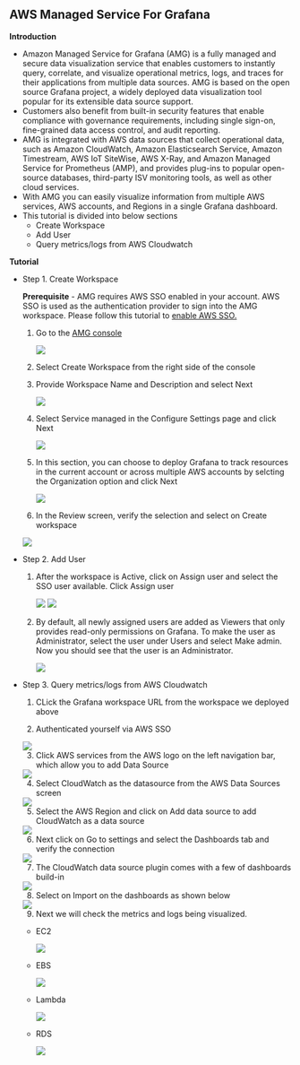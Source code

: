 ## AWS Managed Service For Grafana

**Introduction**
- Amazon Managed Service for Grafana (AMG) is a fully managed and secure data visualization service that enables customers to instantly query, correlate, and visualize operational metrics, logs, and traces for their applications from multiple data sources. AMG is based on the open source Grafana project, a widely deployed data visualization tool popular for its extensible data source support. 
- Customers also benefit from built-in security features that enable compliance with governance requirements, including single sign-on, fine-grained data access control, and audit reporting. 
- AMG is integrated with AWS data sources that collect operational data, such as Amazon CloudWatch, Amazon Elasticsearch Service, Amazon Timestream, AWS IoT SiteWise, AWS X-Ray, and Amazon Managed Service for Prometheus (AMP), and provides plug-ins to popular open-source databases, third-party ISV monitoring tools, as well as other cloud services. 
- With AMG you can easily visualize information from multiple AWS services, AWS accounts, and Regions in a single Grafana dashboard.
- This tutorial is divided into below sections
    - Create Workspace
    - Add User
    - Query metrics/logs from AWS Cloudwatch


**Tutorial**

- Step 1. Create Workspace

  **Prerequisite** - AMG requires AWS SSO enabled in your account. AWS SSO is used as the authentication provider to sign into the AMG workspace. Please follow this tutorial to <a href="https://sanchitdilipjain.github.io/enable-aws-sso/"> enable AWS SSO.</a>

  1. Go to the <a href="https://console.aws.amazon.com/grafana/home/createWorkspace"> AMG console </a>
       
     <img src="images/image1.png" class="inline"/>
    
  2. Select Create Workspace from the right side of the console
    
  3. Provide Workspace Name and Description and select Next
       
     <img src="images/image2.png" class="inline"/>
  
  4. Select Service managed in the Configure Settings page and click Next
  
     <img src="images/image3.png" class="inline"/>
  
  5. In this section, you can choose to deploy Grafana to track resources in the current account or across multiple AWS accounts by selcting the Organization option and click Next
  
     <img src="images/image4.png" class="inline"/>
  
  6.  In the Review screen, verify the selection and select on Create workspace

     <img src="images/image5.png" class="inline"/>

- Step 2. Add User
    
  1. After the workspace is Active, click on Assign user and select the SSO user available. Click Assign user
       
     <img src="images/image6.png" class="inline"/>
     
     <img src="images/image7.png" class="inline"/>
  
  2. By default, all newly assigned users are added as Viewers that only provides read-only permissions on Grafana. To make the user as Administrator, select the user under Users and select Make admin. Now you should see that the user is an Administrator.

     <img src="images/image8.png" class="inline"/>

- Step 3. Query metrics/logs from AWS Cloudwatch
 
  1. CLick the Grafana workspace URL from the workspace we deployed above

  2. Authenticated yourself via AWS SSO
  
    <img src="images/image9.png" class="inline"/> 
    
  3. Click AWS services from the AWS logo on the left navigation bar, which allow you to add Data Source
  
    <img src="images/image10.png" class="inline"/> 
  
  4. Select CloudWatch as the datasource from the AWS Data Sources screen
  
    <img src="images/image11.png" class="inline"/> 
     
  5. Select the AWS Region and click on Add data source to add CloudWatch as a data source
  
    <img src="images/image12.png" class="inline"/> 
    
  6. Next click on Go to settings and select the Dashboards tab and verify the connection 
  
    <img src="images/image13.png" class="inline"/> 
  
  7. The CloudWatch data source plugin comes with a few of dashboards build-in  
  
    <img src="images/image14.png" class="inline"/> 
    
  8. Select on Import on the dashboards as shown below
  
    <img src="images/image15.png" class="inline"/> 
  
  9. Next we will check the metrics and logs being visualized.
  
    - EC2 
    
        <img src="images/image16.png" class="inline"/> 
      
    - EBS
      
        <img src="images/image17.png" class="inline"/> 
      
    - Lambda
      
        <img src="images/image18.png" class="inline"/> 
      
    - RDS
      
        <img src="images/image19.png" class="inline"/> 
      
